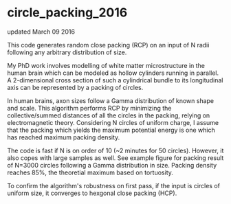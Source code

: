 # circle_packing_2016
updated March 09 2016  

This code generates random close packing (RCP) on an input of N radii following any arbitrary distribution of size.

My PhD work involves modelling of white matter microstructure in the human brain which can be modeled as hollow cylinders running in parallel. A 2-dimensional cross section of such a cylindrical bundle to its longitudinal axis can be represented by a packing of circles.

In human brains, axon sizes follow a Gamma distribution of known shape and scale. This algorithm performs RCP by minimizing the collective/summed distances of all the circles in the packing, relying on electromagnetic theory. Considering N circles of uniform charge, I assume that the packing which yields the maximum potential energy is one which has reached maximum packing density. 

The code is fast if N is on order of 10 (~2 minutes for 50 circles). However, it also copes with large samples as well. See example figure for packing result of N=3000 circles following a Gamma distribution in size. Packing density reaches 85%, the theoretial maximum based on tortuosity.  

To confirm the algorithm's robustness on first pass, if the input is circles of uniform size, it converges to hexgonal close packing (HCP).
